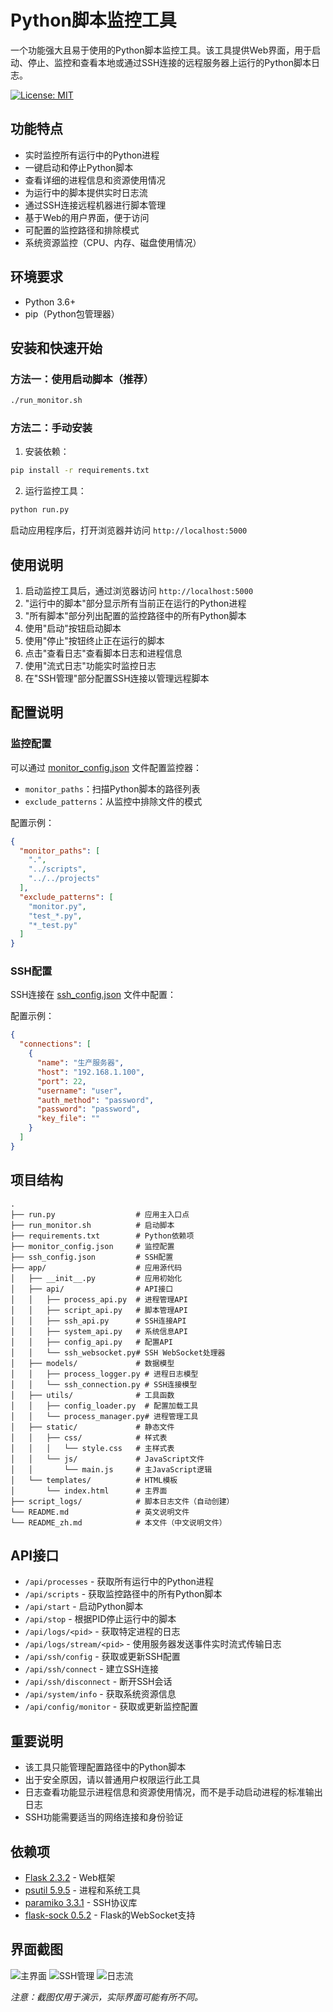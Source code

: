 # Python脚本监控工具

一个功能强大且易于使用的Python脚本监控工具。该工具提供Web界面，用于启动、停止、监控和查看本地或通过SSH连接的远程服务器上运行的Python脚本日志。

[![License: MIT](https://img.shields.io/badge/License-MIT-yellow.svg)](https://opensource.org/licenses/MIT)

## 功能特点

- 实时监控所有运行中的Python进程
- 一键启动和停止Python脚本
- 查看详细的进程信息和资源使用情况
- 为运行中的脚本提供实时日志流
- 通过SSH连接远程机器进行脚本管理
- 基于Web的用户界面，便于访问
- 可配置的监控路径和排除模式
- 系统资源监控（CPU、内存、磁盘使用情况）

## 环境要求

- Python 3.6+
- pip（Python包管理器）

## 安装和快速开始

### 方法一：使用启动脚本（推荐）

```bash
./run_monitor.sh
```

### 方法二：手动安装

1. 安装依赖：
```bash
pip install -r requirements.txt
```

2. 运行监控工具：
```bash
python run.py
```

启动应用程序后，打开浏览器并访问 `http://localhost:5000`

## 使用说明

1. 启动监控工具后，通过浏览器访问 `http://localhost:5000`
2. "运行中的脚本"部分显示所有当前正在运行的Python进程
3. "所有脚本"部分列出配置的监控路径中的所有Python脚本
4. 使用"启动"按钮启动脚本
5. 使用"停止"按钮终止正在运行的脚本
6. 点击"查看日志"查看脚本日志和进程信息
7. 使用"流式日志"功能实时监控日志
8. 在"SSH管理"部分配置SSH连接以管理远程脚本

## 配置说明

### 监控配置

可以通过 [monitor_config.json](monitor_config.json) 文件配置监控器：

- `monitor_paths`：扫描Python脚本的路径列表
- `exclude_patterns`：从监控中排除文件的模式

配置示例：
```json
{
  "monitor_paths": [
    ".",
    "../scripts",
    "../../projects"
  ],
  "exclude_patterns": [
    "monitor.py",
    "test_*.py",
    "*_test.py"
  ]
}
```

### SSH配置

SSH连接在 [ssh_config.json](ssh_config.json) 文件中配置：

配置示例：
```json
{
  "connections": [
    {
      "name": "生产服务器",
      "host": "192.168.1.100",
      "port": 22,
      "username": "user",
      "auth_method": "password",
      "password": "password",
      "key_file": ""
    }
  ]
}
```

## 项目结构

```
.
├── run.py                  # 应用主入口点
├── run_monitor.sh          # 启动脚本
├── requirements.txt        # Python依赖项
├── monitor_config.json     # 监控配置
├── ssh_config.json         # SSH配置
├── app/                    # 应用源代码
│   ├── __init__.py         # 应用初始化
│   ├── api/                # API接口
│   │   ├── process_api.py  # 进程管理API
│   │   ├── script_api.py   # 脚本管理API
│   │   ├── ssh_api.py      # SSH连接API
│   │   ├── system_api.py   # 系统信息API
│   │   ├── config_api.py   # 配置API
│   │   └── ssh_websocket.py# SSH WebSocket处理器
│   ├── models/             # 数据模型
│   │   ├── process_logger.py # 进程日志模型
│   │   └── ssh_connection.py # SSH连接模型
│   ├── utils/              # 工具函数
│   │   ├── config_loader.py  # 配置加载工具
│   │   └── process_manager.py# 进程管理工具
│   ├── static/             # 静态文件
│   │   ├── css/            # 样式表
│   │   │   └── style.css   # 主样式表
│   │   └── js/             # JavaScript文件
│   │       └── main.js     # 主JavaScript逻辑
│   └── templates/          # HTML模板
│       └── index.html      # 主界面
├── script_logs/            # 脚本日志文件（自动创建）
└── README.md               # 英文说明文件
└── README_zh.md            # 本文件（中文说明文件）
```

## API接口

- `/api/processes` - 获取所有运行中的Python进程
- `/api/scripts` - 获取监控路径中的所有Python脚本
- `/api/start` - 启动Python脚本
- `/api/stop` - 根据PID停止运行中的脚本
- `/api/logs/<pid>` - 获取特定进程的日志
- `/api/logs/stream/<pid>` - 使用服务器发送事件实时流式传输日志
- `/api/ssh/config` - 获取或更新SSH配置
- `/api/ssh/connect` - 建立SSH连接
- `/api/ssh/disconnect` - 断开SSH会话
- `/api/system/info` - 获取系统资源信息
- `/api/config/monitor` - 获取或更新监控配置

## 重要说明

- 该工具只能管理配置路径中的Python脚本
- 出于安全原因，请以普通用户权限运行此工具
- 日志查看功能显示进程信息和资源使用情况，而不是手动启动进程的标准输出日志
- SSH功能需要适当的网络连接和身份验证

## 依赖项

- [Flask 2.3.2](https://pypi.org/project/Flask/2.3.2/) - Web框架
- [psutil 5.9.5](https://pypi.org/project/psutil/5.9.5/) - 进程和系统工具
- [paramiko 3.3.1](https://pypi.org/project/paramiko/3.3.1/) - SSH协议库
- [flask-sock 0.5.2](https://pypi.org/project/flask-sock/0.5.2/) - Flask的WebSocket支持

## 界面截图

![主界面](screenshots/main_interface.png)
![SSH管理](screenshots/ssh_management.png)
![日志流](screenshots/log_streaming.png)

*注意：截图仅用于演示，实际界面可能有所不同。*